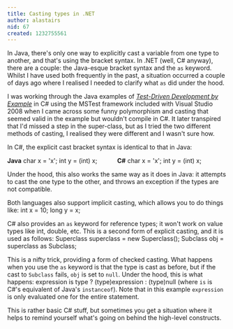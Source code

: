 ```yaml
---
title: Casting types in .NET
author: alastairs
nid: 67
created: 1232755561
---
```

In Java, there's only one way to explicitly cast a variable from one type to another, and that's using the bracket syntax.  In .NET (well, C# anyway), there are a couple: the Java-esque bracket syntax and the <code language="csharp">as</code> keyword.  Whilst I have used both frequently in the past, a situation occurred a couple of days ago where I realised I needed to clarify what <code language="csharp">as</code> did under the hood.
<!--break-->
I was working through the Java examples of <a href="http://www.alastairsmith.me.uk/coding/2008/09/13/test-driven-development.html" title="Test-Driven Development"><em>Test-Driven Development by Example</em></a> in C# using the MSTest framework included with Visual Studio 2008 when I came across some funny polymorphism and casting that seemed valid in the example but wouldn't compile in C#.  It later transpired that I'd missed a step in the super-class, but as I tried the two different methods of casting, I realised they were different and I wasn't sure how.  

In C#, the explicit cast bracket syntax is identical to that in Java:
<div style="float: left; width: 50%;">
<strong>Java</strong>
<blockcode language="java">
char x = 'x';
int y = (int) x; 
</blockcode>
</div>
<div>
<strong>C#</strong>
<blockcode language="csharp">
char x = 'x';
int y = (int) x;
</blockcode>
</div>

Under the hood, this also works the same way as it does in Java: it attempts to cast the one type to the other, and throws an exception if the types are not compatible.  

Both languages also support implicit casting, which allows you to do things like:
<blockcode language="csharp">
int x = 10;
long y = x;
</blockcode>

C# also provides an <code language="csharp">as</code> keyword for reference types; it won't work on value types like int, double, etc.  This is a second form of explicit casting, and it is used as follows:
<blockcode language="csharp">
Superclass superclass = new Superclass();
Subclass obj = superclass as Subclass;
</blockcode>

This is a nifty trick, providing a form of checked casting.  What happens when you use the <code language="csharp">as</code> keyword is that the type is cast as before, but if the cast to <code language="csharp">Subclass</code> fails, <code language="csharp">obj</code> is set to <code language="csharp">null</code>.  Under the hood, this is what happens:
<blockcode language="csharp">
expression is type ? (type)expression : (type)null
</blockcode>
(where <code language="csharp">is</code> is C#'s equivalent of Java's <code language="java">instanceof</code>).  Note that in this example <code language="csharp">expression</code> is only evaluated one for the entire statement.

This is rather basic C# stuff, but sometimes you get a situation where it helps to remind yourself what's going on behind the high-level constructs.
